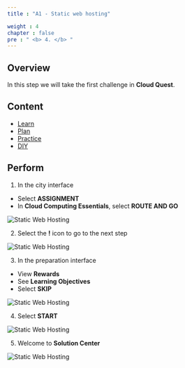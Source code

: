 ```yaml
---
title : "A1 - Static web hosting"

weight : 4
chapter : false
pre : " <b> 4. </b> "
---
```


## Overview

In this step we will take the first challenge in **Cloud Quest**.

## Content

- [Learn](4.1-learn/)
- [Plan](4.2-plan/)
- [Practice](4.3-practice/)
- [DIY](4.4-diy/)


## Perform

1. In the city interface

- Select **ASSIGNMENT**
- In **Cloud Computing Essentials**, select **ROUTE AND GO**

![Static Web Hosting](/images/4-staticwebhosting/01-webhosting.png)

2. Select the **!** icon to go to the next step

![Static Web Hosting](/images/4-staticwebhosting/02-webhosting.png)

3. In the preparation interface

- View **Rewards**
- See **Learning Objectives**
- Select **SKIP**

![Static Web Hosting](/images/4-staticwebhosting/03-webhosting.png)

4. Select **START**


![Static Web Hosting](/images/4-staticwebhosting/04-webhosting.png)

5. Welcome to **Solution Center**

![Static Web Hosting](/images/4-staticwebhosting/05-webhosting.png)
